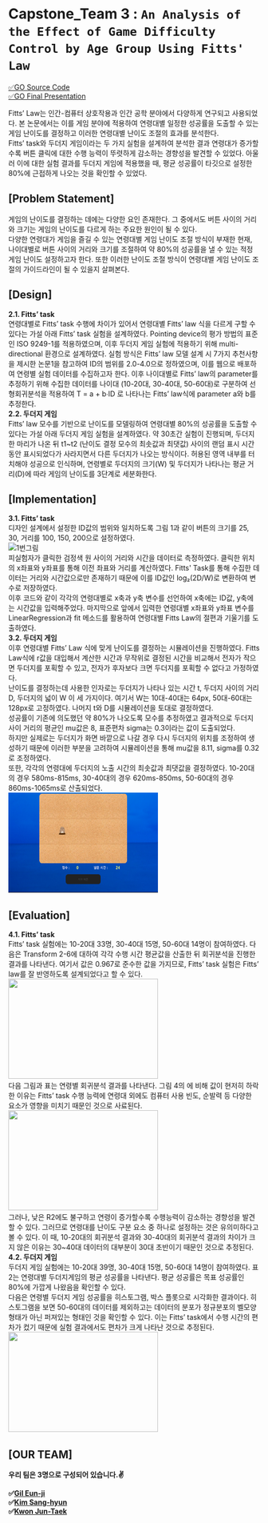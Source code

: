 # Capstone_Team 3 : `An Analysis of the Effect of Game Difficulty Control by Age Group Using Fitts' Law` <br>
[&#9989;GO Source Code](https://github.com/lifeelj/Capstone_Team3/tree/master)<br>
[&#9989;GO Final Presentation](https://github.com/lifeelj/Capstone_Team3/blob/main/Final%20presentation%20_%20Team%203.pdf)<br>

Fitts’ Law는 인간-컴퓨터 상호작용과 인간 공학 분야에서 다양하게 연구되고 사용되었다. 본 논문에서는 이를 게임 분야에 적용하여 연령대별 일정한 성공률을 도출할 수 있는 게임 난이도를 결정하고 이러한 연령대별 난이도 조절의 효과를 분석한다.<br>
Fitts’ task와 두더지 게임이라는 두 가지 실험을 설계하여 분석한 결과 연령대가 증가할수록 버튼 클릭에 대한 수행 능력이 뚜렷하게 감소하는 경향성을 발견할 수 있었다. 아울러 이에 대한 실험 결과를 두더지 게임에 적용했을 때, 평균 성공률이 타깃으로 설정한 80%에 근접하게 나오는 것을 확인할 수 있었다. 

## [Problem Statement]
게임의 난이도를 결정하는 데에는 다양한 요인 존재한다. 그 중에서도 버튼 사이의 거리와 크기는 게임의 난이도를 다르게 하는 주요한 원인이 될 수 있다. <br>
다양한 연령대가 게임을 즐길 수 있는 연령대별 게임 난이도 조절 방식이 부재한 현재, 나이대별로 버튼 사이의 거리와 크기를 조절하여 약 80%의 성공률을 낼 수 있는 적정 게임 난이도 설정하고자 한다. 또한 이러한 난이도 조절 방식이 연령대별 게임 난이도 조절의 가이드라인이 될 수 있을지 살펴본다.

## [Design]
**2.1. Fitts’ task <br>**
연령대별로 Fitts’ task 수행에 차이가 있어서 연령대별 Fitts’ law 식을 다르게 구할 수 있다는 가설 아래 Fitts’ task 실험을 설계하였다. Pointing device의 평가 방법의 표준인 ISO 9249-1를 적용하였으며, 이후 두더지 게임 실험에 적용하기 위해 multi-directional 환경으로 설계하였다. 실험 방식은 Fitts’ law 모델 설계 시 7가지 추천사항을 제시한 논문1을 참고하여
ID의 범위를 2.0-4.0으로 정하였으며, 이를 웹으로 배포하여 연령별 실험 데이터를 수집하고자 한다.  이후 나이대별로 Fitts’ law의 parameter를 추정하기 위해 수집한 데이터를 나이대 (10-20대, 30-40대, 50-60대)로 구분하여 선형회귀분석을 적용하여 T = a + b∙ID 로 나타나는 Fitts’ law식에 parameter a와 b를 추정한다. <br>
**2.2. 두더지 게임<br>**
Fitts’ law 모수를 기반으로 난이도를 모델링하여 연령대별 80%의 성공률을 도출할 수 있다는 가설 아래 두더지 게임 실험을 설계하였다. 약 30초간 실험이 진행되며, 두더지 한 마리가 나온 뒤 t1~t2 (난이도 결정 모수의 최솟값과 최댓값) 사이의 랜덤 표시 시간 동안 표시되었다가 사라지면서 다른 두더지가 나오는 방식이다. 허용된 영역 내부를 터치해야 성공으로 인식하며, 연령별로 두더지의 크기(W) 및 두더지가 나타나는 평균 거리(D)에 따라 게임의 난이도를 3단계로 세분화한다. 

## [Implementation]
**3.1. Fitts’ task <br>**
디자인 설계에서 설정한 ID값의 범위와 일치하도록 그림 1과 같이 버튼의 크기를 25, 30, 거리를 100, 150, 200으로 설정하였다. <br>
![1번그림](https://user-images.githubusercontent.com/55980214/102497418-f8132b80-40bb-11eb-8a2e-618c8291a7d5.png) <br>
피실험자가 클릭한 검정색 원 사이의 거리와 시간을 데이터로 측정하였다. 클릭한 위치의 x좌표와 y좌표를 통해 이전 좌표와 거리를 계산하였다. Fitts' Task를 통해 수집한 데이터는 거리와 시간값으로만 존재하기 때문에 이를 ID값인 log₂(2D/W)로 변환하여 변수로 저장하였다. <br>
이후 코드와 같이 각각의 연령대별로 x축과 y축 변수를 선언하여 x축에는 ID값, y축에는 시간값을 입력해주었다. 마지막으로 앞에서 입력한 연령대별 x좌표와 y좌표 변수를 LinearRegression과 fit 메소드를 활용하여 연령대별 Fitts Law의 절편과 기울기를 도출하였다.
 <br>
**3.2. 두더지 게임<br>**
이후 연령대별 Fitts’ Law 식에 맞게 난이도를 결정하는 시뮬레이션을 진행하였다. Fitts Law식에 r값을 대입해서 계산한 시간과 무작위로 결정된 시간을 비교해서 전자가 작으면 두더지를 포획할 수 있고, 전자가 후자보다 크면 두더지를 포획할 수 없다고 가정하였다. <br>
난이도를 결정하는데 사용한 인자로는 두더지가 나타나 있는 시간 t, 두더지 사이의 거리 D, 두더지의 넓이 W 이 세 가지이다. 여기서 W는 10대-40대는 64px, 50대-60대는 128px로 고정하였다. 나머지 t와 D를 시뮬레이션을 토대로 결정하였다. <br>
성공률이 기존에 의도했던 약 80%가 나오도록 모수를 추정하였고 결과적으로 두더지 사이 거리의 평균인 mu값은 8, 표준편차 sigma는 0.3이라는 값이 도출되었다. <br>
하지만 실제로는 두더지가 화면 바깥으로 나갈 경우 다시 두더지의 위치를 조정하여 생성하기 때문에 이러한 부분을 고려하여 시뮬레이션을 통해 mu값을 8.11, sigma를 0.32로 조정하였다. 
<br>
또한, 각각의 연령대에 두더지의 노출 시간의 최솟값과 최댓값을 결정하였다. 10-20대의 경우 580ms-815ms, 30-40대의 경우 620ms-850ms, 50-60대의 경우 860ms-1065ms로 산출되었다. <br>
<img src="./Image/2번그림.PNG" width="300" height="200">
<br>

## [Evaluation]
**4.1. Fitts’ task <br>**
Fitts’ task 실험에는 10-20대 33명, 30-40대 15명, 50-60대 14명이 참여하였다. 다음은 Transform 2-6에 대하여 각각 수행 시간 평균값을 산출한 뒤 회귀분석을 진행한 결과를 나타낸다. 여기서  값은 0.967로 준수한 값을 가지므로, Fitts’ task 실험은 Fitts’ law를 잘 반영하도록 설계되었다고 할 수 있다. <br>
<img src="./Image/4번.JPG" width="300" height="200"> <br>
다음 그림과 표는 연령별 회귀분석 결과를 나타낸다. 그림 4의  에 비해 값이 현저히 하락한 이유는 Fitts’ task 수행 능력에 연령대 외에도 컴퓨터 사용 빈도, 순발력 등 다양한 요소가 영향을 미치기 때문인 것으로 사료된다. <br>
<img src="./Image/5번.PNG" width="300" height="200"> <br>
그러나, 낮은  R2에도 불구하고 연령이 증가할수록 수행능력이 감소하는 경향성을 발견할 수 있다. 그러므로 연령대를 난이도 구분 요소 중 하나로 설정하는 것은 유의미하다고 볼 수 있다. 이 때, 10-20대의 회귀분석 결과와 30-40대의 회귀분석 결과의 차이가 크지 않은 이유는 30~40대 데이터의 대부분이 30대 초반이기 때문인 것으로 추정된다.
**4.2. 두더지 게임 <br>**
두더지 게임 실험에는 10-20대 39명, 30-40대 15명, 50-60대 14명이 참여하였다. 표 2는 연령대별 두더지게임의 평균 성공률을 나타낸다. 평균 성공률은 목표 성공률인 80%에 가깝게 나왔음을 확인할 수 있다. <br>
다음은 연령별 두더지 게임 성공률을 히스토그램, 박스 플롯으로 시각화한 결과이다. 히스토그램을 보면 50-60대의 데이터를 제외하고는 데이터의 분포가 정규분포의 벨모양 형태가 아닌 퍼져있는 형태인 것을 확인할 수 있다. 이는 Fitts’ task에서 수행 시간의 편차가 컸기 때문에 실험 결과에서도 편차가 크게 나타난 것으로 추정된다.<br>
<img src="./Image/6번.PNG" width="300" height="200"> <br>

## [OUR TEAM]
**우리 팀은 3명으로 구성되어 있습니다.&#9996;** <br>

**&#9989;[Gil Eun-ji](https://github.com/EunJiGil)<br>
&#9989;[Kim Sang-hyun](https://github.com/haan823)<br>
&#9989;[Kwon Jun-Taek](https://github.com/lifeelj)<br>**
